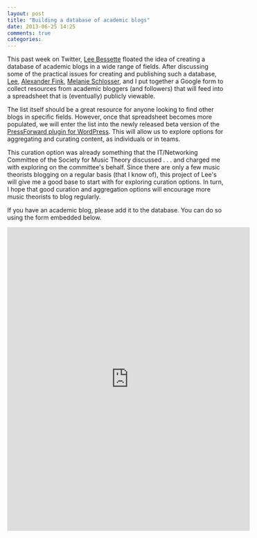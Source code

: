 ```yaml
---
layout: post
title: "Building a database of academic blogs"
date: 2013-06-25 14:25
comments: true
categories: 
---
```



This past week on Twitter, [Lee Bessette](http://www.insidehighered.com/blogs/college-ready-writing) floated the idea of creating a database of academic blogs in a wide range of fields. After discussing some of the practical issues for creating and publishing such a database, [Lee](https://twitter.com/readywriting), [Alexander Fink](https://twitter.com/alexfink), [Melanie Schlosser](https://twitter.com/m_b_schlosser), and I put together a Google form to collect resources from academic bloggers (and followers) that will feed into a spreadsheet that is (eventually) publicly viewable.

The list itself should be a great resource for anyone looking to find other blogs in specific fields. However, once that spreadsheet becomes more populated, we will enter the list into the newly released beta version of the [PressForward plugin for WordPress](https://github.com/PressForward/pressforward). This will allow us to explore options for aggregating and curating content, as individuals or in teams.

This curation option was already something that the IT/Networking Committee of the Society for Music Theory discussed . . . and charged me with exploring on the committee's behalf. Since there are only a few music theorists blogging on a regular basis (that I know of), this project of Lee's will give me a good base to start with for exploring curation options. In turn, I hope that good curation and aggregation options will encourage more music theorists to blog regularly.

If you have an academic blog, please add it to the database. You can do so using the form embedded below.

<iframe src="https://docs.google.com/forms/d/1kWfT9yb46sQPUTBEAm7bFAp8Hb56UjzLj6umehDyTJI/viewform?embedded=true" width="560" height="700" frameborder="0" marginheight="0" marginwidth="0">Loading...</iframe>